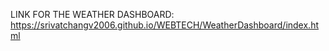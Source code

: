 LINK FOR THE WEATHER DASHBOARD: https://srivatchangv2006.github.io/WEBTECH/WeatherDashboard/index.html
